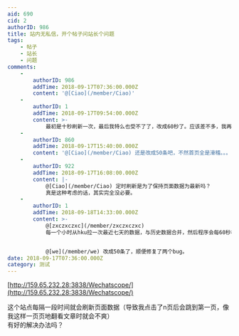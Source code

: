 ```yaml
---
aid: 690
cid: 2
authorID: 986
title: 站内无私信，开个帖子问站长个问题
tags:
    - 帖子
    - 站长
    - 问题
comments:
    -
        authorID: 986
        addTime: 2018-09-17T07:36:00.000Z
        content: '@[Ciao](/member/Ciao)'
    -
        authorID: 1
        addTime: 2018-09-17T09:54:00.000Z
        content: >-
            最初是十秒刷新一次，最后我特么也受不了了，改成60秒了。应该差不多，我再考虑要不要把一页多显示一点，现在默认是15条，改成50条或者100条会不会好一点。
    -
        authorID: 860
        addTime: 2018-09-17T15:40:00.000Z
        content: '@[Ciao](/member/Ciao) 还是改成50条吧，不然首页全是滑稽。。。'
    -
        authorID: 922
        addTime: 2018-09-17T16:08:00.000Z
        content: |-
            @[Ciao](/member/Ciao) 定时刷新是为了保持页面数据为最新吗？  
            真是这种考虑的话，其实完全没必要。
    -
        authorID: 1
        addTime: 2018-09-18T14:33:00.000Z
        content: >-
            @[zxczxczxc](/member/zxczxczxc)
            每一个小时从hku拉一次最近七天的数据，与历史数据合并，然后程序会每60秒检测一次是否有更新。可以把这个间隔拉长可以考虑两分钟。


            @[we](/member/we) 改成50条了，顺便修复了两个bug。
date: 2018-09-17T07:36:00.000Z
category: 测试
---
```


[http://159.65.232.28:3838/Wechatscope/](http://159.65.232.28:3838/Wechatscope/)

这个站点每隔一段时间就会刷新页面数据（导致我点击了n页后会跳到第一页，像我这样一页页地翻看文章时就会不爽）  
有好的解决办法吗？
